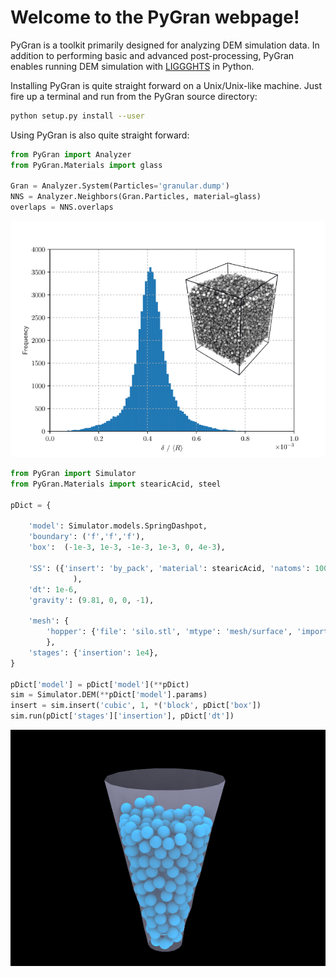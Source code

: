# Welcome to the PyGran webpage!

PyGran is a toolkit primarily designed for analyzing DEM simulation data. In addition to performing basic and advanced post-processing, PyGran enables running DEM simulation with [LIGGGHTS](https://www.cfdem.com/liggghtsr-open-source-discrete-element-method-particle-simulation-code) in Python.

Installing PyGran is quite straight forward on a Unix/Unix-like machine. Just fire up a terminal and run from the PyGran source directory:

```bash
python setup.py install --user
```

Using PyGran is also quite straight forward:

```python
from PyGran import Analyzer
from PyGran.Materials import glass

Gran = Analyzer.System(Particles='granular.dump')
NNS = Analyzer.Neighbors(Gran.Particles, material=glass)
overlaps = NNS.overlaps
```

<p style="text-align:center;"><img src="images/overlap-hist.png" width="600"></p>

```python
from PyGran import Simulator
from PyGran.Materials import stearicAcid, steel

pDict = {

	'model': Simulator.models.SpringDashpot,
	'boundary': ('f','f','f'),
	'box':  (-1e-3, 1e-3, -1e-3, 1e-3, 0, 4e-3),

	'SS': ({'insert': 'by_pack', 'material': stearicAcid, 'natoms': 1000, 'freq': 'once', 'radius': ('constant', 5e-5),}, 
		      ),
	'dt': 1e-6,
	'gravity': (9.81, 0, 0, -1),

	'mesh': {
		'hopper': {'file': 'silo.stl', 'mtype': 'mesh/surface', 'import': True, 'material': steel},
		},
	'stages': {'insertion': 1e4},
}

pDict['model'] = pDict['model'](**pDict)
sim = Simulator.DEM(**pDict['model'].params)
insert = sim.insert('cubic', 1, *('block', pDict['box'])
sim.run(pDict['stages']['insertion'], pDict['dt'])
```

<p style="text-align:center;"><img src="images/hopper.png" width="600"></p>
